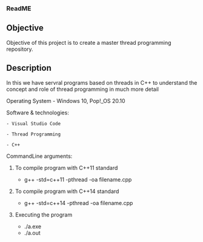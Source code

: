 ### ReadME

## Objective
Objective of this project is to create a master thread programming repository.

## Description 
In this we have servral programs based on threads in C++ to understand the concept and role of thread programming in much more detail

Operating System - Windows 10, Pop!_OS 20.10

Software & technologies: 
	
	- Visual Studio Code
	
	- Thread Programming
	
	- C++
	

CommandLine arguments: 
	
 1. To compile program with C++11 standard
	- g++ -std=c++11 -pthread -oa filename.cpp
	
 2. To compile program with C++14 standard
	- g++ -std=c++14 -pthread -oa filename.cpp
	
 3. Executing the program
	- ./a.exe
	- ./a.out
	


